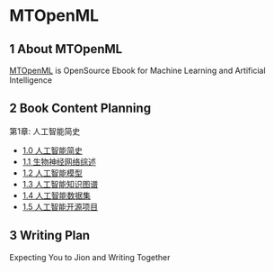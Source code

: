 # MTOpenML

## 1 About MTOpenML

[MTOpenML](https://github.com/MTMediaDev/MTOpenML) is OpenSource Ebook for  Machine Learning and Artificial Intelligence

## 2 Book Content Planning

第1章: 人工智能简史

* [1.0 人工智能简史](../../book-open-ai-cn/1-ai-overview/10-ai-overview.md)
* [1.1 生物神经网络综述](../../book-open-ai-cn/1-ai-overview/11-ai-bnn.md)
* [1.2 人工智能模型](../../book-open-ai-cn/1-ai-overview/12-ai-model.md)
* [1.3 人工智能知识图谱](../../book-open-ai-cn/1-ai-overview/13-ai-knowledge-graph.md)
* [1.4 人工智能数据集](../../book-open-ai-cn/1-ai-overview/14-ai-dataset.md)
* [1.5 人工智能开源项目](../../book-open-ai-cn/1-ai-overview/15-ai-open-source.md)

## 3 Writing Plan

Expecting You to Jion and Writing Together
